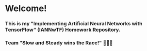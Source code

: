 # Welcome! 

### This is my "Implementing Artificial Neural Networks with TensorFlow" (IANNwTF) Homework Repository.


### Team "Slow and Steady wins the Race!" 🐢🐢🐢



